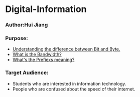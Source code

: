 # Digital-Information
### Author:Hui Jiang
### Purpose: 
* [Understanding the difference between Bit and Byte.](https://github.com/cnhuijiang/Digital-Information/blob/master/Bit%20and%20Byte.md)
* [What is the Bandwidth?](https://github.com/cnhuijiang/Digital-Information/blob/master/Bandwidth.md)
* [What's the Prefiexs meaning?](https://github.com/cnhuijiang/Digital-Information/blob/master/Prefiexs.md)
### Target Audience:
* Students who are interested in information technology.
* People who are confused about the speed of their internet.
